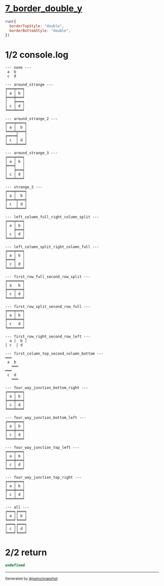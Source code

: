 # [7_border_double_y](../../table_4_cells.test.mjs#L270)

```js
run({
  borderTopStyle: "double",
  borderBottomStyle: "double",
})
```

# 1/2 console.log

```console
--- none ---
 a  b 
 c  d 

--- around_strange ---
╒═══╤═══╕
│ a │ b │
╞═══╪═══╛
│   ╞═══╕
│ c │ d │
╘═══╧═══╛

--- around_strange_2 ---
╒═══╤════╕
│ a │  b │
╘═══╧╤═══╡
╒════╡   │
│ c  │ d │
╘════╧═══╛

--- around_strange_3 ---
╒═══╤═══╕
│ a │ b │
╞═══╡   │
│   ╞═══╡
│ c │ d │
╘═══╧═══╛

--- strange_2 ---
╒═══╤════╕
│ a │  b │
╞═══╧╤═══╡
│ c  │ d │
╘════╧═══╛

--- left_column_full_right_column_split ---
╒═══╤═══╕
│ a │ b │
│   ╞═══╡
│ c │ d │
╘═══╧═══╛

--- left_column_split_right_column_full ---
╒═══╤═══╕
│ a │ b │
╞═══╡   │
│ c │ d │
╘═══╧═══╛

--- first_row_full_second_row_split ---
╒═══════╕
│ a   b │
╞═══╤═══╡
│ c │ d │
╘═══╧═══╛

--- first_row_split_second_row_full ---
╒═══╤═══╕
│ a │ b │
╞═══╧═══╡
│ c   d │
╘═══════╛

--- first_row_right_second_row_left ---
  a │  b │
│ c  │ d  

--- first_column_top_second_column_bottom ---
═══   
 a  b 
   ═══
═══   
 c  d 
   ═══

--- four_way_junction_bottom_right ---
╒═══╤═══╕
│ a │ b │
╞═══╪═══╡
│ c │ d │
╘═══╧═══╛

--- four_way_junction_bottom_left ---
╒═══╤═══╕
│ a │ b │
╞═══╪═══╡
│ c │ d │
╘═══╧═══╛

--- four_way_junction_top_left ---
╒═══╤═══╕
│ a │ b │
╞═══╪═══╡
│ c │ d │
╘═══╧═══╛

--- four_way_junction_top_right ---
╒═══╤═══╕
│ a │ b │
╞═══╪═══╡
│ c │ d │
╘═══╧═══╛

--- all ---
╒═══╕╒═══╕
│ a ││ b │
╘═══╛╘═══╛
╒═══╕╒═══╕
│ c ││ d │
╘═══╛╘═══╛

```

# 2/2 return

```js
undefined
```

---

<sub>
  Generated by <a href="https://github.com/jsenv/core/tree/main/packages/independent/snapshot">@jsenv/snapshot</a>
</sub>
